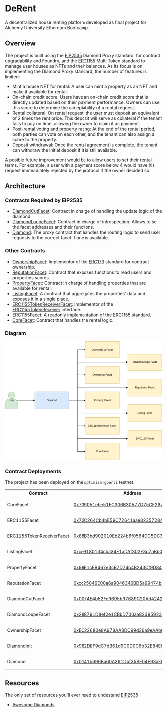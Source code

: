 # DeRent

A decentralized house renting platform developed as final project for Alchemy University Ethereum Bootcamp.

## Overview

The project is built using the [EIP2535](https://eips.ethereum.org/EIPS/eip-2535) Diamond Proxy standard, for contract upgradability and Foundry, and the [ERC1155](https://eips.ethereum.org/EIPS/eip-1155) Multi Token standard to manage user houses as NFTs and their balances. As its focus is on implementing the Diamond Proxy standard, the number of features is limited:

* Mint a house NFT for rental: A user can mint a property as an NFT and make it available for rental.
* On-chain credit score: Users have an on-chain credit score that is directly updated based on their payment performance. Owners can use this score to determine the acceptability of a rental request.
* Rental collateral: On rental request, the user must deposit an equivalent of 2 times the rent price. This deposit will serve as collateral if the tenant fails to pay on time, allowing the owner to claim it as payment.
* Post-rental voting and property rating: At the end of the rental period, both parties can vote on each other, and the tenant can also assign a score to the property.
* Deposit withdrawal: Once the rental agreement is complete, the tenant can withdraw the initial deposit if it is still available.

A posible future improvement would be to allow users to set their rental terms. For example, a user with a payment score below 4 would have his request immeadiately rejected by the protocol if the owner decided so.

## Architecture

### Contracts Required by EIP2535

* [DiamondCutFacet](./contracts/diamond/facets/DiamondCutFacet.sol): Contract in charge of handling the update logic of the diamond.
* [DiamondLoupeFacet](./contracts/diamond/facets/DiamondLoupeFacet.sol): Contract in charge of introspection. Allows to se the facet addresses and their functions.
* [Diamond](./contracts/diamond/Diamond.sol): The proxy contract that handles the routing logic to send user requests to the correct facet if one is available.

### Other Contracts

* [OwnershipFacet](./contracts/diamond/facets/OwnershipFacet.sol): Implementor of the [ERC173](https://eips.ethereum.org/EIPS/eip-173) standard for contract ownership.
* [ReputationFacet](./contracts/facets/ReputationFacet.sol): Contract that exposes functions to read users and properties scores.
* [PropertyFacet](./contracts/facets/PropertyFacet.sol): Contract in charge of handling properties that are available for rental.
* [ListingFacet](./contracts/facets/ListingFacet.sol): A contract that aggregates the properties' data and exposes it in a single place.
* [ERC1155TokenReceiverFacet](./contracts/facets/ERC1155TokenReceiverFacet.sol): Implementor of the [ERC1155TokenReceiver](https://eips.ethereum.org/EIPS/eip-1155#erc-1155-token-receiver) interface.
* [ERC1155Facet](./contracts/facets/ERC1155Facet.sol): A readonly implementation of the [ERC1155](https://eips.ethereum.org/EIPS/eip-1155) standard.
* [CoreFacet](./contracts/facets/CoreFacet.sol): Contract that handles the rental logic.

### Diagram

![Project Diagram](./.github/assets/diagram.png)

### Contract Deployments

The project has been deployed on the `optimism-goerli` testnet.

<table>

<tr>
<th>Contract</th>
<th>Address</th>
</tr>

<tr><td>CoreFacet</td><td> 

[0x739051ebe51FC306B30577D75CF2979dd17a8a22](https://goerli-optimism.etherscan.io/address/0x739051ebe51FC306B30577D75CF2979dd17a8a22#code)

</td></tr>

<tr><td>ERC1155Facet</td><td>

[0x72C264Cb4bE59C72641aae82357284F8c8c456f4](https://goerli-optimism.etherscan.io/address/0x72C264Cb4bE59C72641aae82357284F8c8c456f4#code)

</td></tr>

<tr><td>ERC1155TokenReceiverFacet</td><td>

[0x88B3bd902010Eb224b6f0564DC5DC365515D294a](https://goerli-optimism.etherscan.io/address/0x88B3bd902010Eb224b6f0564DC5DC365515D294a#code)

</td></tr>

<tr><td>ListingFacet</td><td>

[0xce9180134cba34F1aDAf302F3d7aBb05fa060cA3](https://goerli-optimism.etherscan.io/address/0xce9180134cba34F1aDAf302F3d7aBb05fa060cA3#code)

</td></tr>

<tr><td>PropertyFacet</td><td>

[0x99E1cEB467e3cB7D74b4B243Cf9D84191f0A521C](https://goerli-optimism.etherscan.io/address/0x99E1cEB467e3cB7D74b4B243Cf9D84191f0A521C#code)

</td></tr>

<tr><td>ReputationFacet</td><td>

[0xcc25046E00a6a9046346BD5a99474baaB7516423](https://goerli-optimism.etherscan.io/address/0xcc25046E00a6a9046346BD5a99474baaB7516423#code)

</td></tr>

<tr><td>DiamondCutFacet</td><td>

[0x0074E4b52Fe9695b97689C20Ad42421ee8F18adD](https://goerli-optimism.etherscan.io/address/0x0074E4b52Fe9695b97689C20Ad42421ee8F18adD#code)

</td></tr>

<tr><td>DiamondLoupeFacet</td><td>

[0x288791D8ef2e1CBbD700aa82395923D7Dabde4F8](https://goerli-optimism.etherscan.io/address/0x288791D8ef2e1CBbD700aa82395923D7Dabde4F8#code)

</td></tr>

<tr><td>OwnershipFacet</td><td>

[0xEC22680e8A978AA3DC99d36a9eAAb6eff148b5cb](https://goerli-optimism.etherscan.io/address/0xEC22680e8A978AA3DC99d36a9eAAb6eff148b5cb#code)

</td></tr>

<tr><td>DiamondInit</td><td>

[0x982DEF9dC7dB61d9C0D0C6b32E84E0811EC950Ea](https://goerli-optimism.etherscan.io/address/0x982DEF9dC7dB61d9C0D0C6b32E84E0811EC950Ea#code)

</td></tr>

<tr><td>Diamond</td><td>

[0x0141b696Ba60A391Dbf35BF04E93aFCc27FA24d4](https://goerli-optimism.etherscan.io/address/0x0141b696Ba60A391Dbf35BF04E93aFCc27FA24d4#code)

</td></tr>

</td></tr>


</table>

## Resources

The only set of resources you'll ever need to undestand [EIP2535](https://eips.ethereum.org/EIPS/eip-2535)

* [Awesome Diamonds](https://github.com/mudgen/awesome-diamonds)
